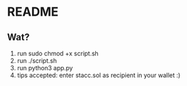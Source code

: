 # README

## Wat?

1. run sudo chmod +x script.sh
2. run ./script.sh
3. run python3 app.py
4. tips accepted: enter stacc.sol as recipient in your wallet :)